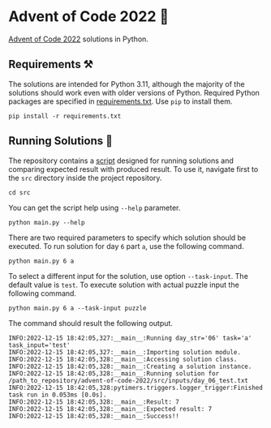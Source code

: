 # Advent of Code 2022 🎄

[Advent of Code 2022](https://adventofcode.com/) solutions in Python.

## Requirements ⚒

The solutions are intended for Python 3.11, although the majority of the solutions should work even with older versions of Python. Required Python packages are specified in [requirements.txt](requirements.txt). Use `pip` to install them.

```shell
pip install -r requirements.txt
```

## Running Solutions 🏃

The repository contains a [script](src/main.py)  designed for running solutions and comparing expected result with produced result. To use it, navigate first to the `src` directory inside the project repository.

```shell
cd src
```

You can get the script help using `--help` parameter.


```shell
python main.py --help
```

There are two required parameters to specify which solution should be executed. To run solution for day `6` part `a`, use the following command.  


```shell
python main.py 6 a
```

To select a different input for the solution, use option `--task-input`. The default value is `test`. To execute solution with actual puzzle input the following command.


```shell
python main.py 6 a --task-input puzzle
```

The command should result the following output.

```text
INFO:2022-12-15 18:42:05,327:__main__:Running day_str='06' task='a' task_input='test'
INFO:2022-12-15 18:42:05,327:__main__:Importing solution module.
INFO:2022-12-15 18:42:05,328:__main__:Accessing solution class.
INFO:2022-12-15 18:42:05,328:__main__:Creating a solution instance.
INFO:2022-12-15 18:42:05,328:__main__:Running solution for /path_to_repository/advent-of-code-2022/src/inputs/day_06_test.txt
INFO:2022-12-15 18:42:05,328:pytimers.triggers.logger_trigger:Finished task run in 0.053ms [0.0s].
INFO:2022-12-15 18:42:05,328:__main__:Result: 7
INFO:2022-12-15 18:42:05,328:__main__:Expected result: 7
INFO:2022-12-15 18:42:05,328:__main__:Success!!

```
